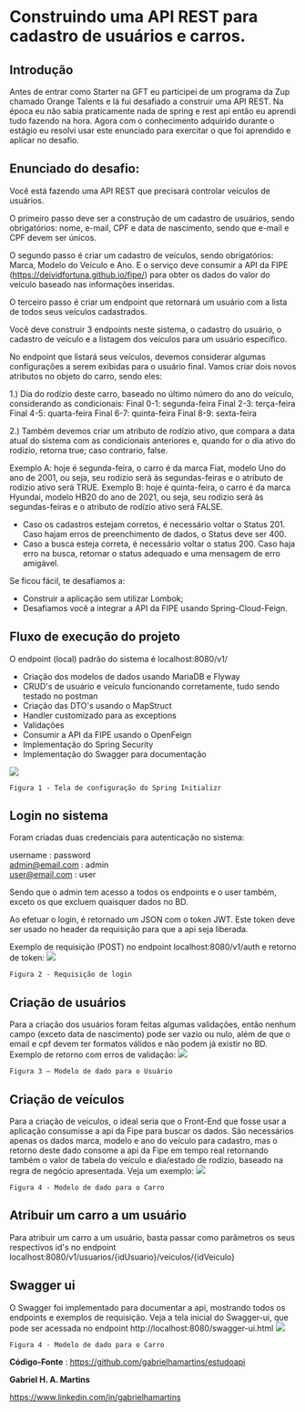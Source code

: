 # Construindo uma API REST para cadastro de usuários e carros.

## Introdução

Antes de entrar como Starter na GFT eu participei de um programa da Zup chamado Orange Talents e lá 
fui desafiado a construir uma API REST. Na época eu não sabia praticamente nada de spring e rest api então
eu aprendi tudo fazendo na hora. Agora com o conhecimento adquirido durante o estágio eu resolvi usar este enunciado
para exercitar o que foi aprendido e aplicar no desafio.

## Enunciado do desafio: 

Você está fazendo uma API REST que precisará controlar veículos de usuários.

O primeiro passo deve ser a construção de um cadastro de usuários, sendo obrigatórios: nome, e-mail, CPF e data de nascimento, sendo que e-mail e CPF devem ser únicos.

O segundo passo é criar um cadastro de veículos, sendo obrigatórios: Marca, Modelo do Veículo e Ano. E o serviço deve consumir a API da FIPE (https://deividfortuna.github.io/fipe/) para obter os dados do valor do veículo baseado nas informações inseridas.

O terceiro passo é criar um endpoint que retornará um usuário com a lista de todos seus veículos cadastrados.

Você deve construir 3 endpoints neste sistema, o cadastro do usuário, o cadastro de veículo e a listagem dos veículos para um usuário específico.

No endpoint que listará seus veículos, devemos considerar algumas configurações a serem exibidas para o usuário final. Vamos criar dois novos atributos no objeto do carro, sendo eles:

1.) Dia do rodízio deste carro, baseado no último número do ano do veículo, considerando as condicionais:
Final 0-1: segunda-feira
Final 2-3: terça-feira
Final 4-5: quarta-feira
Final 6-7: quinta-feira
Final 8-9: sexta-feira

2.) Também devemos criar um atributo de rodízio ativo, que compara a data atual do sistema com as condicionais anteriores e, quando for o dia ativo do rodizio, retorna true; caso contrario, false.

Exemplo A: hoje é segunda-feira, o carro é da marca Fiat, modelo Uno do ano de 2001, ou seja, seu rodízio será às segundas-feiras e o atributo de rodízio ativo será TRUE.
Exemplo B: hoje é quinta-feira, o carro é da marca Hyundai, modelo HB20 do ano de 2021, ou seja, seu rodizio será às segundas-feiras e o atributo de rodízio ativo será FALSE.

- Caso os cadastros estejam corretos, é necessário voltar o Status 201. Caso hajam erros de preenchimento de dados, o Status deve ser 400.
- Caso a busca esteja correta, é necessário voltar o status 200. Caso haja erro na busca, retornar o status adequado e uma mensagem de erro amigável.

Se ficou fácil, te desafiamos a:

- Construir a aplicação sem utilizar Lombok;
- Desafiamos você a integrar a API da FIPE usando Spring-Cloud-Feign.

## Fluxo de execução do projeto

O endpoint (local) padrão do sistema é localhost:8080/v1/

- Criação dos modelos de dados usando MariaDB e Flyway
- CRUD's de usuário e veículo funcionando corretamente, tudo sendo testado no postman
- Criação das DTO's usando o MapStruct
- Handler customizado para as exceptions
- Validações
- Consumir a API da FIPE usando o OpenFeign
- Implementação do Spring Security
- Implementação do Swagger para documentação

![](https://github.com/gahamartins/Desafio-Orange-Talents/blob/main/images/1-springInitializer.PNG)

```
Figura 1 - Tela de configuração do Spring Initializr
```
## Login no sistema

Foram criadas duas credenciais para autenticação no sistema:

username : password<br>
admin@email.com : admin<br>
user@email.com : user

Sendo que o admin tem acesso a todos os endpoints e o user também, exceto os que excluem quaisquer dados no BD.

Ao efetuar o login, é retornado um JSON com o token JWT. Este token deve ser usado no header da requisição para que a api seja liberada.

Exemplo de requisição (POST) no endpoint localhost:8080/v1/auth e retorno de token:
![](https://github.com/gahamartins/Desafio-Orange-Talents/blob/main/images/2-applicationProperties.PNG)
```
Figura 2 - Requisição de login
```

## Criação de usuários

Para a criação dos usuários foram feitas algumas validações, então nenhum campo (exceto data de nascimento) pode ser vazio ou nulo,
além de que o email e cpf devem ter formatos válidos e não podem já existir no BD. Exemplo de retorno com erros de validação:
![](https://github.com/gahamartins/Desafio-Orange-Talents/blob/main/images/3-userModel.PNG)
```
Figura 3 – Modelo de dado para o Usuário
```

## Criação de veículos

Para a criação de veículos, o ideal seria que o Front-End que fosse usar a aplicação consumisse a api da Fipe para buscar os dados.
São necessários apenas os dados marca, modelo e ano do veículo para cadastro, mas o retorno deste dado consome a api da Fipe em tempo real
retornando também o valor de tabela do veículo e dia/estado de rodízio, baseado na regra de negócio apresentada. Veja um exemplo:
![](https://github.com/gahamartins/Desafio-Orange-Talents/blob/main/images/4-carModel.PNG)
```
Figura 4 - Modelo de dado para o Carro
```


## Atribuir um carro a um usuário

Para atribuir um carro a um usuário, basta passar como parâmetros os seus respectivos id's no endpoint localhost:8080/v1/usuarios/{idUsuario}/veiculos/{idVeiculo}

## Swagger ui

O Swagger foi implementado para documentar a api, mostrando todos os endpoints e exemplos de requisição. Veja a tela inicial do Swagger-ui, que pode ser acessada no endpoint http://localhost:8080/swagger-ui.html
![](https://github.com/gahamartins/Desafio-Orange-Talents/blob/main/images/4-carModel.PNG)
```
Figura 4 - Modelo de dado para o Carro
```





**Código-Fonte** : https://github.com/gabrielhamartins/estudoapi

**Gabriel H. A. Martins**

https://www.linkedin.com/in/gabrielhamartins


